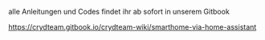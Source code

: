 alle Anleitungen und Codes findet ihr ab sofort in unserem Gitbook

https://crydteam.gitbook.io/crydteam-wiki/smarthome-via-home-assistant